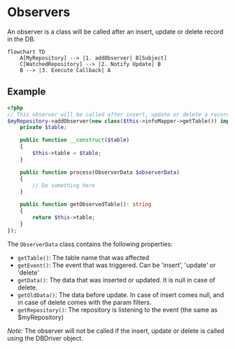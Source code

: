 # Observers

An observer is a class will be called after an insert, update or delete record in the DB.

```mermaid
flowchart TD
    A[MyRepository] --> |1. addObserver| B[Subject]
    C[WatchedRepository] --> |2. Notify Update| B
    B --> |3. Execute Callback| A
```

## Example

```php
<?php
// This observer will be called after insert, update or delete a record on the table 'triggerTable' 
$myRepository->addObserver(new class($this->infoMapper->getTable()) implements ObserverProcessorInterface {
    private $table;

    public function __construct($table)
    {
        $this->table = $table;
    }

    public function process(ObserverData $observerData)
    {
        // Do something here
    }

    public function getObservedTable(): string
    {
        return $this->table;
    }
});
```

The `ObserverData` class contains the following properties:
- `getTable()`: The table name that was affected
- `getEvent()`: The event that was triggered. Can be 'insert', 'update' or 'delete'
- `getData()`: The data that was inserted or updated. It is null in case of delete.
- `getOldData()`: The data before update. In case of insert comes null, and in case of delete comes with the param filters.
- `getRepository()`: The repository is listening to the event (the same as $myRepository)

*Note*: The observer will not be called if the insert, update or delete is called using the DBDriver object.

